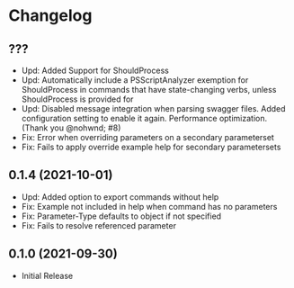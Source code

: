 ﻿# Changelog

## ???

+ Upd: Added Support for ShouldProcess
+ Upd: Automatically include a PSScriptAnalyzer exemption for ShouldProcess in commands that have state-changing verbs, unless ShouldProcess is provided for
+ Upd: Disabled message integration when parsing swagger files. Added configuration setting to enable it again. Performance optimization. (Thank you @nohwnd; #8)
+ Fix: Error when overriding parameters on a secondary parameterset
+ Fix: Fails to apply override example help for secondary parametersets

## 0.1.4 (2021-10-01)

+ Upd: Added option to export commands without help
+ Fix: Example not included in help when command has no parameters
+ Fix: Parameter-Type defaults to object if not specified
+ Fix: Fails to resolve referenced parameter

## 0.1.0 (2021-09-30)

+ Initial Release

